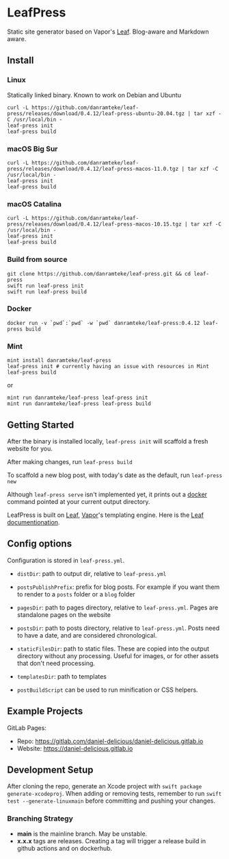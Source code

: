 # LeafPress

Static site generator based on Vapor's [Leaf](https://github.com/vapor/leaf-kit.git). Blog-aware and Markdown aware.

## Install

### Linux 

Statically linked binary. Known to work on Debian and Ubuntu

```
curl -L https://github.com/danramteke/leaf-press/releases/download/0.4.12/leaf-press-ubuntu-20.04.tgz | tar xzf -C /usr/local/bin -
leaf-press init
leaf-press build
```

### macOS Big Sur

```
curl -L https://github.com/danramteke/leaf-press/releases/download/0.4.12/leaf-press-macos-11.0.tgz | tar xzf -C /usr/local/bin -
leaf-press init
leaf-press build
```

### macOS Catalina

```
curl -L https://github.com/danramteke/leaf-press/releases/download/0.4.12/leaf-press-macos-10.15.tgz | tar xzf -C /usr/local/bin -
leaf-press init
leaf-press build
```

### Build from source

```
git clone https://github.com/danramteke/leaf-press.git && cd leaf-press
swift run leaf-press init 
swift run leaf-press build 
```

### Docker

```
docker run -v `pwd`:`pwd` -w `pwd` danramteke/leaf-press:0.4.12 leaf-press build
```

### Mint

```
mint install danramteke/leaf-press
leaf-press init # currently having an issue with resources in Mint
leaf-press build
```

or

```
mint run danramteke/leaf-press leaf-press init
mint run danramteke/leaf-press leaf-press build
```

## Getting Started

After the binary is installed locally, `leaf-press init` will scaffold a fresh website for you.

After making changes, run `leaf-press build`

To scaffold a new blog post, with today's date as the default, run `leaf-press new`

Although `leaf-press serve` isn't implemented yet, it prints out a [docker](https://www.docker.com) command pointed at your current output directory.

LeafPress is built on [Leaf](https://github.com/vapor/leaf.git), [Vapor](https://github.com/vapor/vapor.git)'s templating engine. Here is the [Leaf documentionation](https://docs.vapor.codes/4.0/leaf/overview/).

## Config options

Configuration is stored in `leaf-press.yml`. 

- `distDir`: path to output dir, relative to `leaf-press.yml`
- `postsPublishPrefix`: prefix for blog posts. For example if you want them to render to a `posts` folder or a `blog` folder
- `pagesDir`: path to pages directory, relative to `leaf-press.yml`. Pages are standalone pages on the website
- `postsDir`: path to posts directory, relative to `leaf-press.yml`. Posts need to have a date, and are considered chronological.
- `staticFilesDir`: path to static files. These are copied into the output directory without any processing. Useful for images, or for other assets that don't need processing.
- `templatesDir`: path to templates

- `postBuildScript` can be used to run minification or CSS helpers. 


## Example Projects

GitLab Pages: 

- Repo: <https://gitlab.com/daniel-delicious/daniel-delicious.gitlab.io>
- Website: <https://daniel-delicious.gitlab.io>

## Development Setup

After cloning the repo, generate an Xcode project with `swift package generate-xcodeproj`. When adding or removing tests, remember to run `swift test --generate-linuxmain` before committing and pushing your changes.

### Branching Strategy

- **main** is the mainline branch. May be unstable.
- **x.x.x** tags are releases. Creating a tag will trigger a release build in github actions and on dockerhub.

